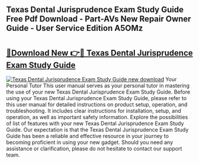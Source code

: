 ## Texas Dental Jurisprudence Exam Study Guide Free Pdf Download - Part-AVs New Repair Owner Guide - User Service Edition A5OMz

# <h2><a href="http://bc95235.oget.top/?id=Texas+Dental+Jurisprudence+Exam+Study+Guide">🔗Download New 👉🔴 Texas Dental Jurisprudence Exam Study Guide</a></h2>

[![Texas Dental Jurisprudence Exam Study Guide new download](https://i.imgur.com/5g1atiW.png)](http://bc95235.oget.top/?id=Texas+Dental+Jurisprudence+Exam+Study+Guide)
Your Personal Tutor This user manual serves as your personal tutor in mastering the use of your new Texas Dental Jurisprudence Exam Study Guide. Before using your Texas Dental Jurisprudence Exam Study Guide, please refer to this user manual for detailed instructions on product setup, operation, and troubleshooting. It includes clear instructions for installation, setup, and operation, as well as important safety information. Explore the possibilities of list of features with your new Texas Dental Jurisprudence Exam Study Guide. Our expectation is that the Texas Dental Jurisprudence Exam Study Guide has been a reliable and effective resource in your journey to becoming proficient in using your new gadget. Should you need any assistance or clarification, please do not hesitate to contact our support team.

